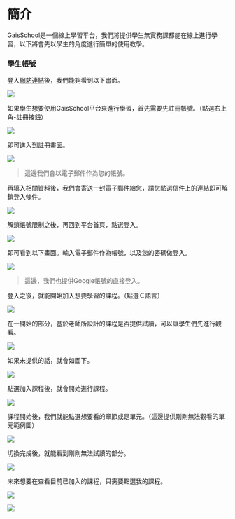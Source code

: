 # 簡介

GaisSchool是一個線上學習平台，我們將提供學生無實務課都能在線上進行學習，以下將會先以學生的角度進行簡單的使用教學。

### 學生帳號

登入[網站連結](https://school.gais.org.tw/)後，我們能夠看到以下畫面。

![](../../.gitbook/assets/jie-tu-20201020-xia-wu-4.08.54.png)

如果學生想要使用GaisSchool平台來進行學習，首先需要先註冊帳號。（點選右上角-註冊按鈕）

![](../../.gitbook/assets/jie-tu-20201020-xia-wu-4.13.09.png)

即可進入到註冊畫面。

![](../../.gitbook/assets/jie-tu-20201020-xia-wu-4.15.02.png)

> 這邊我們會以電子郵件作為您的帳號。

再填入相關資料後，我們會寄送一封電子郵件給您，請您點選信件上的連結即可解鎖登入條件。

![](../../.gitbook/assets/jie-tu-20201020-xia-wu-4.19.57.png)

解鎖帳號限制之後，再回到平台首頁，點選登入。

![](../../.gitbook/assets/jie-tu-20201020-xia-wu-4.21.34.png)

即可看到以下畫面。輸入電子郵件作為帳號，以及您的密碼做登入。

![](../../.gitbook/assets/jie-tu-20201020-xia-wu-4.22.55.png)

> 這邊，我們也提供Google帳號的直接登入。

登入之後，就能開始加入想要學習的課程。（點選Ｃ語言）

![](../../.gitbook/assets/jie-tu-20201020-xia-wu-4.26.21.png)

在一開始的部分，基於老師所設計的課程是否提供試讀，可以讓學生們先進行觀看。

![](../../.gitbook/assets/jie-tu-20201020-xia-wu-4.28.06.png)

如果未提供的話，就會如圖下。

![](../../.gitbook/assets/jie-tu-20201020-xia-wu-4.28.31.png)

點選加入課程後，就會開始進行課程。

![](../../.gitbook/assets/jie-tu-20201020-xia-wu-4.27.38.png)



課程開始後，我們就能點選想要看的章節或是單元。（這邊提供剛剛無法觀看的單元範例圖）

![](../../.gitbook/assets/jie-tu-20201020-xia-wu-4.35.05.png)

切換完成後，就能看到剛剛無法試讀的部分。

![](../../.gitbook/assets/jie-tu-20201020-xia-wu-4.34.01.png)



未來想要在查看目前已加入的課程，只需要點選我的課程。

![](../../.gitbook/assets/jie-tu-20201020-xia-wu-4.37.43.png)

![](../../.gitbook/assets/jie-tu-20201020-xia-wu-4.37.12.png)













